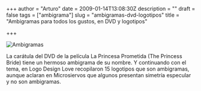 +++
author = "Arturo"
date = 2009-01-14T13:08:30Z
description = ""
draft = false
tags = ["ambigrama"]
slug = "ambigramas-dvd-logotipos"
title = "Ambigramas para todos los gustos, en DVD y logotipos"

+++

![Ambigramas](/images/import/75-dvd-ambigrama.jpg)

La carátula del DVD de la película La Princesa Prometida (The Princess Bride) tiene un hermoso ambigrama de su nombre. Y continuando con el tema, en Logo Design Love recopilaron 15 logotipos que son ambigramas, aunque aclaran en Microsiervos que algunos presentan simetría especular y no son ambigramas.
